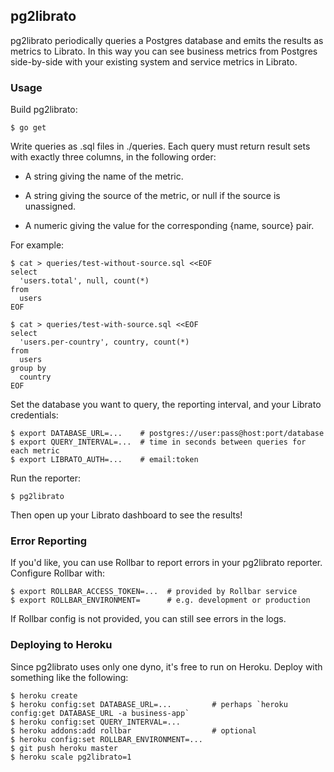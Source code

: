 ## pg2librato

pg2librato periodically queries a Postgres database and emits the results
as metrics to Librato. In this way you can see business metrics from
Postgres side-by-side with your existing system and service metrics in
Librato.

### Usage

Build pg2librato:

```
$ go get
```

Write queries as .sql files in ./queries. Each query must return result
sets with exactly three columns, in the following order:

* A string giving the name of the metric.

* A string giving the source of the metric, or null if the source is
  unassigned.

* A numeric giving the value for the corresponding {name, source} pair.
 
For example:

```
$ cat > queries/test-without-source.sql <<EOF
select
  'users.total', null, count(*)
from
  users
EOF

$ cat > queries/test-with-source.sql <<EOF
select
  'users.per-country', country, count(*)
from
  users
group by
  country
EOF
```

Set the database you want to query, the reporting interval, and your
Librato credentials:

```console
$ export DATABASE_URL=...    # postgres://user:pass@host:port/database
$ export QUERY_INTERVAL=...  # time in seconds between queries for each metric
$ export LIBRATO_AUTH=...    # email:token
```

Run the reporter:

```
$ pg2librato
```

Then open up your Librato dashboard to see the results!

### Error Reporting

If you'd like, you can use Rollbar to report errors in your pg2librato
reporter. Configure Rollbar with:

```
$ export ROLLBAR_ACCESS_TOKEN=...  # provided by Rollbar service
$ export ROLLBAR_ENVIRONMENT=      # e.g. development or production
```

If Rollbar config is not provided, you can still see errors in the logs.

### Deploying to Heroku

Since pg2librato uses only one dyno, it's free to run on Heroku. Deploy
with something like the following:

```
$ heroku create
$ heroku config:set DATABASE_URL=...         # perhaps `heroku config:get DATABASE_URL -a business-app`
$ heroku config:set QUERY_INTERVAL=...
$ heroku addons:add rollbar                  # optional
$ heroku config:set ROLLBAR_ENVIRONMENT=...
$ git push heroku master
$ heroku scale pg2librato=1
```
